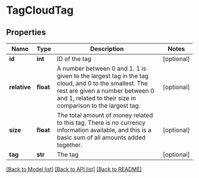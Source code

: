 # TagCloudTag

## Properties
Name | Type | Description | Notes
------------ | ------------- | ------------- | -------------
**id** | **int** | ID of the tag | [optional] 
**relative** | **float** | A number between 0 and 1. 1 is given to the largest tag in the tag cloud, and 0 to the smallest. The rest are given a number between 0 and 1, related to their size in comparison to the largest tag. | [optional] 
**size** | **float** | The total amount of money related to this tag. There is no currency information available, and this is a basic sum of all amounts added together. | [optional] 
**tag** | **str** | The tag | [optional] 

[[Back to Model list]](../README.md#documentation-for-models) [[Back to API list]](../README.md#documentation-for-api-endpoints) [[Back to README]](../README.md)


